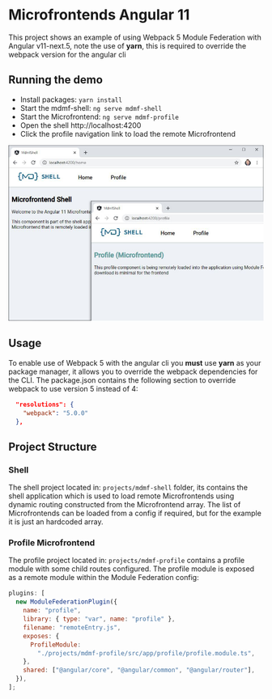 # Microfrontends Angular 11

This project shows an example of using Webpack 5 Module Federation with Angular v11-next.5, note the use of **yarn**, this is required to override the webpack version for the angular cli

## Running the demo

- Install packages: `yarn install`
- Start the mdmf-shell: `ng serve mdmf-shell`
- Start the Microfrontend: `ng serve mdmf-profile`
- Open the shell http://localhost:4200
- Click the profile navigation link to load the remote Microfrontend

![Shell and Microfronted Screenshot](microfrontend-shell-profile.jpg)

## Usage

To enable use of Webpack 5 with the angular cli you **must** use **yarn** as your package manager, it allows you to override the webpack dependencies for the CLI.
The package.json contains the following section to override webpack to use version 5 instead of 4:

```json
  "resolutions": {
    "webpack": "5.0.0"
  },
```

## Project Structure

### Shell

The shell project located in: `projects/mdmf-shell` folder, its contains the shell application which is used to load remote Microfrontends using dynamic routing constructed from the Microfrontend array. The list of Microfrontends can be loaded from a config if required, but for the example it is just an hardcoded array.

### Profile Microfrontend

The profile project located in: `projects/mdmf-profile` contains a profile module with some child routes configured. The profile module is exposed as a remote module within the Module Federation config:

```js
plugins: [
  new ModuleFederationPlugin({
    name: "profile",
    library: { type: "var", name: "profile" },
    filename: "remoteEntry.js",
    exposes: {
      ProfileModule:
        "./projects/mdmf-profile/src/app/profile/profile.module.ts",
    },
    shared: ["@angular/core", "@angular/common", "@angular/router"],
  }),
];
```
